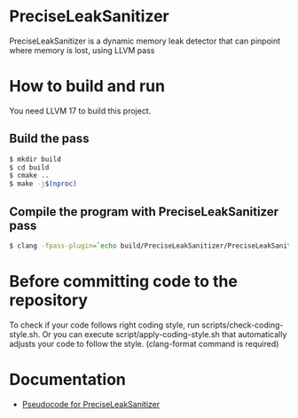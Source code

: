 # PreciseLeakSanitizer
PreciseLeakSanitizer is a dynamic memory leak detector that can pinpoint where memory is lost, using LLVM pass

# How to build and run

You need LLVM 17 to build this project.

## Build the pass
```bash
$ mkdir build
$ cd build
$ cmake ..
$ make -j$(nproc)
```

## Compile the program with PreciseLeakSanitizer pass
```bash
$ clang -fpass-plugin=`echo build/PreciseLeakSanitizer/PreciseLeakSanitizer.so` <source file>
```

# Before committing code to the repository
To check if your code follows right coding style, run scripts/check-coding-style.sh. Or you can execute script/apply-coding-style.sh that automatically adjusts your code to follow the style. (clang-format command is required)

# Documentation
- [Pseudocode for PreciseLeakSanitizer](./Documentation/pseudocode/pseudocode.md)
